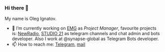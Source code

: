 ### Hi there 👋
My name is Oleg Ignatov.

- 🔭 I’m currently working on [EMG](https://emg.fm) as *Project Manager*, favourite projects is: [NewRadio](https://newradio.ru), [STUDIO 21](https://studio21.ru) as telegram channels and chat admin and bots developer.
    Also I work at @synapse-global as Telegram Bots developer.
- 📫 How to reach me: [Telegram](https://t.me/plaxeen), [mail](mailto:plaxoleg@gmail.com)

<!--
**plaxeen/plaxeen** is a ✨ _special_ ✨ repository because its `README.md` (this file) appears on your GitHub profile.

Here are some ideas to get you started:

- 🔭 I’m currently working on ...
- 🌱 I’m currently learning ...
- 👯 I’m looking to collaborate on ...
- 🤔 I’m looking for help with ...
- 💬 Ask me about ...
- 📫 How to reach me: ...
- 😄 Pronouns: ...
- ⚡ Fun fact: ...
-->
